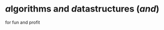 *a*lgorithms a*n*d *d*atastructures (*and*)
===================================================

for fun and profit
